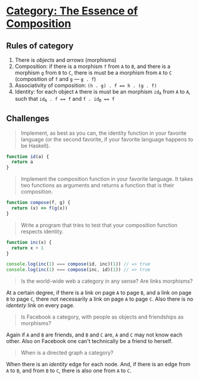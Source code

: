 # [Category: The Essence of Composition](http://bartoszmilewski.com/2014/11/04/category-the-essence-of-composition/)


## Rules of category

 1. There is _objects_ and _arrows_ (morphisms)
 2. Composition: if there is a morphism `f` from `A` to `B`, and there is a morphism `g` from `B` to `C`, there is must be a morphism from `A` to `C` (composition of `f` and `g` — `g . f`)
 3. Associativity of composition: `(h . g) . f == h . (g . f)`
 4. Identity: for each object `A` there is must be an morphism <code>id<sub>A</sub></code> from `A` to `A`, such that <code>id<sub>A</sub> . f == f</code> and <code>f . id<sub>B</sub> == f</code>


## Challenges

> Implement, as best as you can, the identity function in your favorite language (or the second favorite, if your favorite language happens to be Haskell).

```js
function id(a) {
  return a
}
```


> Implement the composition function in your favorite language. It takes two functions as arguments and returns a function that is their composition.

```js
function compose(f, g) {
  return (x) => f(g(x))
}
```


> Write a program that tries to test that your composition function respects identity.

```js
function inc(x) {
  return x + 1
}

console.log(inc(1) === compose(id, inc)(1)) // => true
console.log(inc(1) === compose(inc, id)(1)) // => true
```


> Is the world-wide web a category in any sense? Are links morphisms?

At a certain degree, if there is a link on page `A` to page `B`, and a link on page `B` to page `C`, there not necessarily a link on page `A` to page `C`. Also there is no _identety_ link on every page.


> Is Facebook a category, with people as objects and friendships as morphisms?

Again if `A` and `B` are friends, and `B` and `C` are, `A` and `C` may not know each other. Also on Facebook one can't technically be a friend to herself.


> When is a directed graph a category?

When there is an _identity_ edge for each node. And, if there is an edge from `A` to `B`, and from `B` to `C`, there is also one from `A` to `C`.
